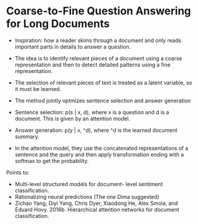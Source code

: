 # Coarse-to-Fine Question Answering for Long Documents

* Inspiration: how a reader skims through a document and only reads important parts in details to answer a question.

* The idea is to identify relevant pieces of a document using a coarse representation and then to detect detailed patterns using a fine representation.

* The selection of relevant pieces of text is treated as a latent variable, so it must be learned.

* The method jointly optmizes sentence selection and answer generation

* Sentence selection: p(s | x, d), where x is a question and d is a document. This is given by an attention model.

* Answer generation: p(y | x, ^d), where ^d is the learned document summary.

* In the attention model, they use the concatenated representations of a sentence and the query and then apply transformation ending with a softmax to get the probability.

Points to:
* Multi-level structured models for document- level sentiment classification.
* Rationalizing neural predictions (The one Dima suggested)
* Zichao Yang, Diyi Yang, Chris Dyer, Xiaodong He, Alex Smola, and Eduard Hovy. 2016b. Hierarchical attention networks for document classification.
